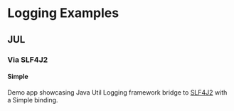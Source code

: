 # Logging Examples

## JUL

### Via SLF4J2

#### Simple

Demo app showcasing Java Util Logging framework
bridge to [SLF4J2](../README.md)
with a Simple binding.
